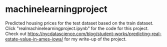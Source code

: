# machinelearningproject
Predicted housing prices for the test dataset based on the train dataset. Click "realmachinelearningproject.ipynb" for the code for this project.
Check out https://nycdatascience.com/blog/student-works/predicting-real-estate-value-in-ames-iowa/ for my write-up of the project.
